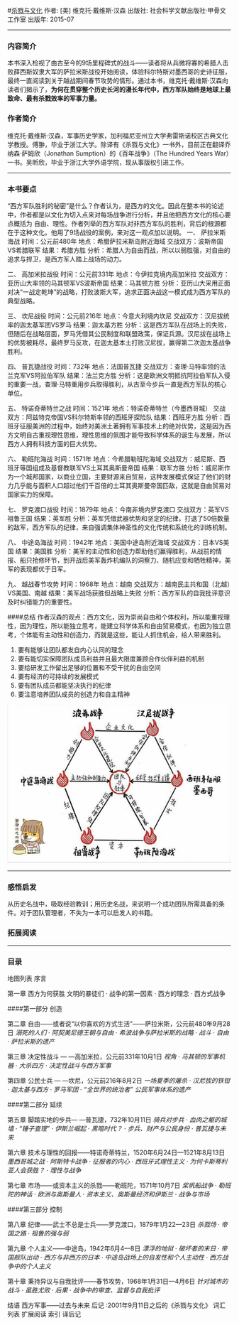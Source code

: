 #[杀戮与文化](https://book.douban.com/subject/26577765/)
作者:  [美] 维克托·戴维斯·汉森
出版社: 社会科学文献出版社·甲骨文工作室
出版年: 2015-07
***
### 内容简介 
本书深入检视了由古至今的9场里程碑式的战斗——读者将从兵微将寡的希腊人击败薛西斯奴隶大军的萨拉米斯战役开始阅读，体验科尔特斯对墨西哥的史诗征服，最终一直阅读到关于越战期间春节攻势的情形。通过本书，维克托·戴维斯·汉森向读者们揭示了，**为何在贯穿整个历史长河的漫长年代中，西方军队始终是地球上最致命、最有杀戮效率的军事力量。**

### 作者简介 
维克托·戴维斯·汉森，军事历史学家，加利福尼亚州立大学弗雷斯诺校区古典文化学教授。傅翀，毕业于浙江大学。除译有《杀戮与文化》一书外，目前正在翻译乔纳森·萨姆欣（Jonathan Sumption）的《百年战争》（The Hundred Years War）一书。吴昕欣，毕业于浙江大学外语学院，现从事版权引进工作。

***
### 本书要点
“西方军队胜利的秘密”是什么？作者认为，是西方的文化。因此在整本书的论述中，作者都是以文化为切入点来对每场战争进行分析，并且他把西方文化的核心要点概括为 自由、理性。作者列举的西方军队对非西方军队的胜利，背后的根源都在于这种文化。他用了9场战役的案例，来对这一观点加以说明。
一、 萨拉米斯海战
    时间：公元前480年
    地点：希腊萨拉米斯岛附近海域
    交战双方：波斯帝国VS希腊联军
    结果：希腊方胜
    分析：希腊人为自由而战，所以以弱胜强，对自由的追求与捍卫，是西方军人踏上战场的动力。

二、 高加米拉战役
    时间：公元前331年
    地点：今伊拉克境内高加米拉
    交战双方：亚历山大率领的马其顿军VS波斯帝国
    结果：马其顿方胜
    分析：亚历山大采用正面对决“一战定乾坤”的战略，打败波斯大军，追求正面决战这一模式成为西方军队的典型战略。

三、 坎尼战役
    时间：公元前216年
    地点：今意大利境内坎尼
    交战双方：汉尼拔统率的迦太基军团VS罗马
    结果：迦太基方胜
    分析：这是西方军队在战场上的失败，但随后在战略层面，罗马凭借其公民制度和联盟政策，保证兵源。汉尼拔在战场上的优势被耗尽，最终罗马反攻，在迦太基本土打败汉尼拔，赢得第二次迦太基战争胜利。

四、 普瓦捷战役
    时间：732年
    地点：法国普瓦捷
    交战双方：查理·马特率领的法兰克军VS阿拉伯军队
    结果：法兰克方胜
    分析：这是欧洲文明抵抗阿拉伯军队入侵的重要一战，查理·马特重用步兵取得胜利，从古至今步兵一直是西方军队的核心单位。

五、 特诺奇蒂特兰之战
    时间：1521年
    地点：特诺奇蒂特兰（今墨西哥城）
    交战双方：阿兹特克帝国VS科尔特斯率领的西班牙探险队
    结果：西班牙方胜
    分析：西班牙征服美洲的过程中，始终对美洲土著拥有军事技术上的绝对优势，这是因为西方文明自古重视理性思维，理性思维的氛围才能导致科学体系的诞生与发展，所以西方人拥有科技方面的巨大优势。

六、 勒班陀海战
    时间：1571年
    地点：今希腊勒班陀海域
    交战双方：威尼斯、西班牙等国组成及基督教联军VS土耳其奥斯曼帝国
    结果：联军方胜
    分析：威尼斯作为一个城邦国家，以商业立国，主要财源来自贸易，这种发展模式保证了他们的财力几乎能与面积人口超过他们千百倍的土耳其奥斯曼帝国匹敌，这就是自由贸易对国家实力的保障。

七、 罗克渡口战役
    时间：1879年
    地点：今南非境内罗克渡口
    交战双方：英军VS祖鲁王国
    结果：英军胜
    分析：英军凭借武器优势和坚定的纪律，打退了50倍数量的敌军，西方军队的纪律，来自强调集体神圣性的文化传统和系统化的训练机制。

八、 中途岛海战
    时间：1942年
    地点：美国中途岛附近海域
    交战双方：日本VS美国
    结果：美国胜
    分析：美军的主动性和创造力帮助他们赢得胜利，从战前的情报、船只抢修环节，到开战后美军轰炸机编队的洞察力、随机应变和牺牲精神，美军的表现都优于日军。

九、 越战春节攻势
    时间：1968年
    地点：越南
    交战双方：越南民主共和国（北越）VS美国、南越
    结果：美军战场获胜但战略上失败
    分析：西方军队的自我批评意识及时纠错能力的重要性。

####总结
作者汉森的观点：西方文化，因为崇尚自由和个体权利，所以能重视理性，因为理性，所以能独立思考，能建立科学体系和自由贸易模式，也因为独立思考，个体能有主动性和创造力，而就是这些，能让人抓住机会，给人带来胜利。
1. 要有能够让团队都发自内心认同的理念　　
2. 要有能切实保障团队成员利益并且最大限度兼顾合作伙伴利益的机制　　
3. 要给研发工作留出足够的位置和不受干扰的自由空间　　
4. 要有经济的可持续的发展模式　　
5. 要有团队成员都能坚决执行的纪律　　
6. 要注意培养团队成员的创造力和自主精神

![](./_image/2017-06-10-08-31-32.jpg)

***
### 感悟启发
从历史名战中，吸取经验教训；用历史名战，来说明一个成功团队所需具备的条件。对于团队管理者，不失为一本可以启发人的书籍。

### 拓展阅读
***
### 目录
地图列表
序言

第一章 西方为何获胜
文明的暴徒们 · 战争的第一因素 · 西方的理念 · 西方式战争

####第一部分 创造

第二章 自由——或者说“以你喜欢的方式生活”——萨拉米斯，公元前480年9月28日
*溺死的人们 · 阿契美尼德王朝与自由 · 希波战争与萨拉米斯的战略 · 战斗 · 自由 · 萨拉米斯的遗产*

第三章 决定性战斗 — —高加米拉，公元前331年10月1日
*视角 · 马其顿的军事机器 · 大杀四方 · 决定性战斗与西方军事*

第四章 公民士兵 — —坎尼，公元前216年8月2日
*一场夏季的屠杀 · 汉尼拔的铁钳 · 迦太基与西方 · 罗马军团 · “全世界的统治者” 公民军事体系的遗产*

####第二部分 延续

第五章 脚踏实地的步兵— —普瓦捷，732年10月11日
*骑兵对步兵 · 血肉之躯的城墙 · “锤子查理” · 伊斯兰崛起 · 黑暗时代？ · 步兵、财产与公民身份 · 普瓦捷与未来*

第六章 技术与理性的回报——特诺奇蒂特兰，1520年6月24日—1521年8月13日
*墨西哥城之战 · 阿斯特卡战争 · 征服者的内心 · 西班牙式理性主义 · 为何卡斯蒂利亚人会获胜？ · 理性与战争*

第七章 市场——或资本主义的杀戮——勒班陀，1571年10月7日
*桨帆船战争 · 勒班陀的神话 · 欧洲与奥斯曼人 · 资本主义、奥斯曼经济和伊斯兰 · 战争与市场*

####第三部分 控制

第八章 纪律——武士不总是士兵——罗克渡口，1879年1月22—23日
*杀戮场 · 帝国之路 · 祖鲁的强与弱*

第九章 个人主义——中途岛，1942年6月4—8日
*漂浮的地狱 · 破坏者的末日 · 帝国舰队出动 · 西方与非西方的日本 · 中途岛战场上的自发性和个人主动性 · 西方战争中的个人主义*

第十章 秉持异议与自我批评——春节攻势，1968年1月31日—4月6日
*针对城市的战斗 · 虽胜尤败 · 后果 · 战争中的审查、监督与自我批评*

结语 西方军事——过去与未来
后记 :2001年9月11日之后的《杀戮与文化》
词汇列表
扩展阅读
索引
译后记